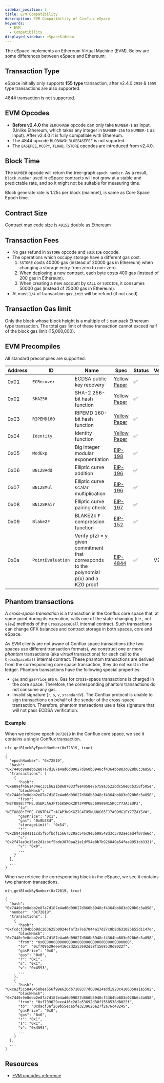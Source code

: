 ```yaml
---
sidebar_position: 3
title: EVM Compatibility
description: EVM Compatibility of Conflux eSpace
keywords:
  - EVM
  - Compatibility
displayed_sidebar: eSpaceSidebar
---
```


The eSpace implements an Ethereum Virtual Machine (EVM). Below are some differences between eSpace and Ethereum:

## Transaction Type

eSpace initially only supports **155 type** transaction, after v2.4.0 `2930` & `1559` type transactions are also supported.

4844 transaction is not supported.

## EVM Opcodes

* **Before v2.4.0** the `BLOCKHASH` opcode can only take `NUMBER-1` as input. (Unlike Ethereum, which takes any integer in `NUMBER-256` to `NUMBER-1` as input). After v2.4.0 it is fully compatible with Ethereum.
* The 4844 opcode `BLOBHASH` `BLOBBASEFEE` is not supprted.
* The `BASEFEE`, `MCOPY`, `TLOAD`, `TSTORE` opcodes are introduced from v2.4.0.

## Block Time

The `NUMBER` opcode will return the tree-graph `epoch number`. As a result, `block.number` used in eSpace contracts will not grow at a stable and predictable rate, and so it might not be suitable for measuring time.

Block generate rate is 1.25s per block (mainnet), is same as Core Space Epoch time.

## Contract Size

Contract max code size is `49152` double as Ethereum

## Transaction Fees

* No gas refund in `SSTORE` opcode and `SUICIDE` opcode.
* The operations which occupy storage have a different gas cost.
  1. `SSTORE` costs 40000 gas (instead of 20000 gas in Ethereum) when changing a storage entry from zero to non-zero.
  2. When deploying a new contract, each byte costs 400 gas (instead of 200 gas in Ethereum).
  3. When creating a new account by `CALL` or `SUICIDE`, it consumes 50000 gas (instead of 25000 gas in Ethereum).
* At most `1/4` of transaction `gasLimit` will be refund (if not used)

## Transaction Gas limit

Only the block whose block height is a multiple of `5` can pack Ethereum type transaction. The total gas limit of these transaction cannot exceed half of the block gas limit (15,000,000).

## EVM Precompiles

All standard precompiles are supported.

<div class="compat-evm-precompiles-table"></div>

Address | ID          | Name                                 | Spec           | Status | Version
------- | ----------- | ------------------------------------ | -------------- | ------ |------
0x01    | `ECRecover` | ECDSA public key recovery            | [Yellow Paper] | ✅ | 
0x02    | `SHA256`    | SHA-2 256-bit hash function          | [Yellow Paper] | ✅ | 
0x03    | `RIPEMD160` | RIPEMD 160-bit hash function         | [Yellow Paper] | ✅ | 
0x04    | `Identity`  | Identity function                    | [Yellow Paper] | ✅ | 
0x05    | `ModExp`    | Big integer modular exponentiation   | [EIP-198]      | ✅ | 
0x06    | `BN128Add`  | Elliptic curve addition              | [EIP-196]      | ✅ | 
0x07    | `BN128Mul`  | Elliptic curve scalar multiplication | [EIP-196]      | ✅ | 
0x08    | `BN128Pair` | Elliptic curve pairing check         | [EIP-197]      | ✅ | 
0x09    | `Blake2F`   | BLAKE2b `F` compression function     | [EIP-152]      | ✅ | 
0x0a    | `PointEvaluation`| Verify p(z) = y given commitment that corresponds to the polynomial p(x) and a KZG proof| [EIP-4844]      | ✅ | V2.4.0

[Yellow Paper]: https://ethereum.github.io/yellowpaper/paper.pdf
[EIP-152]:      https://eips.ethereum.org/EIPS/eip-152
[EIP-196]:      https://eips.ethereum.org/EIPS/eip-196
[EIP-197]:      https://eips.ethereum.org/EIPS/eip-197
[EIP-198]:      https://eips.ethereum.org/EIPS/eip-198
[EIP-4844]:     https://eips.ethereum.org/EIPS/eip-4844#point-evaluation-precompile

## Phantom transactions

A *cross-space transaction* is a transaction in the Conflux core space that, at some point during its execution, calls one of the state-changing (i.e., not `view`) methods of the `CrossSpaceCall` internal contract.
Such transactions can change CFX balances and contract storage in both spaces, core and eSpace.

As EVM clients are not aware of Conflux space transactions (the two spaces use different transaction formats), we construct one or more *phantom* transactions (aka *virtual* transactions) for each call to the `CrossSpaceCall` internal contract.
These phantom transactions are derived from the corresponding core space transaction, they do not exist in the ledger.
Phantom transactions have the following special properties:

- `gas` and `gasPrice` are `0`. Gas for cross-space transactions is charged in the core space. Therefore, the corresponding phantom transactions do not consume any gas.
- Invalid signature (`r`, `s`, `v`, `standardV`). The Conflux protocol is unable to sign transactions on behalf of the sender of the cross-space transaction. Therefore, phantom transactions use a fake signature that will not pass ECDSA verification.

### Example

When we retrieve epoch `0x72819` in the Conflux core space, we see it contains a single Conflux transaction.

```
cfx_getBlockByEpochNumber(0x72819, true)

{
  "epochNumber": "0x72819",
  "hash": "0x7440c9e8ebb2e87a7d187e4ad6d09027d860b3948cf4364bb883c028b6c3a858",
  "transactions": [
    {
      "hash": "0xe89ef4b61434ec331b621b8687033f9e4058e76759a3522bdc50e0cb358f505e",
      "blockHash": "0x7440c9e8ebb2e87a7d187e4ad6d09027d860b3948cf4364bb883c028b6c3a858",
      "from": "NET8888:TYPE.USER:AAJFT5SK5RGK2KTJPMPUEJ69989N15KCCY7JAJEUP2",
      "to": "NET8888:TYPE.CONTRACT:ACAP3N9KXZ7C4TU5NUU8G65FJ7A09MG1FY77ZAYSVW",
      "gasPrice": "0x1",
      "gas": "0x8b28d",
      "storageLimit": "0x54",
      "r": "0x2b943e84111cd5f95fbdf15667329ac546c9e5b99548d3c3702aeced4f07de6d",
      "s": "0x2f47ae3c15ec2d1cbcf5bde3870aa21e1df54e8b7b926840a54faa9951cb3321",
      "v": "0x0",
      ...
    }
  ],
  ...
}
```

When we retrieve the corresponding block in the eSpace, we see it contains two phantom transactions.

```
eth_getBlockByNumber(0x72819, true)

{
  "hash": "0x7440c9e8ebb2e87a7d187e4ad6d09027d860b3948cf4364bb883c028b6c3a858",
  "number": "0x72819",
  "transactions": [
    {
      "hash": "0xfcdcf304b6b9dc263625b0924efaf3a7eb7044a17d27c0b8d631025b55d1147e",
      "blockHash": "0x7440c9e8ebb2e87a7d187e4ad6d09027d860b3948cf4364bb883c028b6c3a858",
      "from": "0x0000000000000000000000000000000000000000",
      "to": "0xf709629eee416c2d2a53692d38f1568538d8022f",
      "gasPrice": "0x0",
      "gas": "0x0",
      "r": "0x1",
      "s": "0x1",
      "v": "0x4593",
      ...
    },
    {
      "hash": "0xca2f5c5848458bea556f99e626db7108377d600e24add1920c4106358a1a5502",
      "blockHash": "0x7440c9e8ebb2e87a7d187e4ad6d09027d860b3948cf4364bb883c028b6c3a858",
      "from": "0xf709629eee416c2d2a53692d38f1568538d8022f",
      "to": "0xdacf3af269b55ece5fe3239626a27f2a76c48245",
      "gasPrice": "0x0",
      "gas": "0x0",
      "r": "0x1",
      "s": "0x1",
      "v": "0x4593",
      ...
    }
  ],
  ...
}
```

## Resources

- [EVM opcodes reference](https://www.evm.codes/)